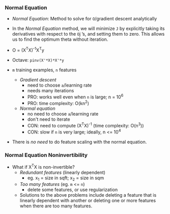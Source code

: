 ### Normal Equation

- _Normal Equation_: Method to solve for `O`/gradient descent analytically

- In the _Normal Equation_ method, we will minimize `J` by explicitly taking its derivatives with
respect to the `O`j ’s, and setting them to zero. This allows us to find the optimum theta without
iteration.

- O = (X<sup>T</sup>X)<sup>-1</sup>X<sup>T</sup>y

- Octave: `pinv(X'*X)*X'*y`

- `m` training examples, `n` features
    - _Gradient descent_
        - need to choose `a`/learning rate
        - needs many iterations
        - PRO: works well even when `n` is large; n = 10<sup>6</sup>
        - PRO: time complexity: O(kn<sup>2</sup>)
    - _Normal equation_
        - no need to choose `a`/learning rate
        - don't need to iterate
        - CON: need to compute (X<sup>T</sup>X)<sup>-1</sup> (time complexity: O(n<sup>3</sup>))
        - CON: slow if `n` is very large; ideally, n <= 10<sup>4</sup>

- There is *no need* to do feature scaling with the normal equation.

### Normal Equation Noninvertibility

- What if X<sup>T</sup>X is non-invertible?
    - _Redundant features_ (linearly dependent)
        - eg. x<sub>1</sub> = size in sqft; x<sub>2</sub> = size in sqm
    - _Too many features_ (eg. `m` <= `n`)
        - delete some features, or use regularization
    - Solutions to the above problems include deleting a feature that is linearly dependent with
    another or deleting one or more features when there are too many features.


